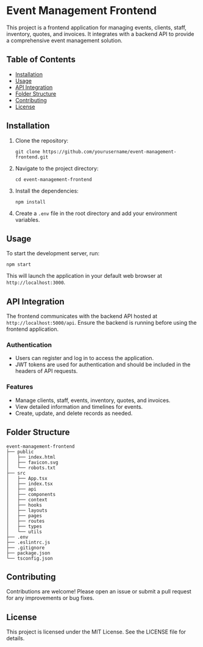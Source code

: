 # Event Management Frontend

This project is a frontend application for managing events, clients, staff, inventory, quotes, and invoices. It integrates with a backend API to provide a comprehensive event management solution.

## Table of Contents

- [Installation](#installation)
- [Usage](#usage)
- [API Integration](#api-integration)
- [Folder Structure](#folder-structure)
- [Contributing](#contributing)
- [License](#license)

## Installation

1. Clone the repository:
   ```
   git clone https://github.com/yourusername/event-management-frontend.git
   ```

2. Navigate to the project directory:
   ```
   cd event-management-frontend
   ```

3. Install the dependencies:
   ```
   npm install
   ```

4. Create a `.env` file in the root directory and add your environment variables.

## Usage

To start the development server, run:
```
npm start
```
This will launch the application in your default web browser at `http://localhost:3000`.

## API Integration

The frontend communicates with the backend API hosted at `http://localhost:5000/api`. Ensure the backend is running before using the frontend application.

### Authentication

- Users can register and log in to access the application.
- JWT tokens are used for authentication and should be included in the headers of API requests.

### Features

- Manage clients, staff, events, inventory, quotes, and invoices.
- View detailed information and timelines for events.
- Create, update, and delete records as needed.

## Folder Structure

```
event-management-frontend
├── public
│   ├── index.html
│   ├── favicon.svg
│   └── robots.txt
├── src
│   ├── App.tsx
│   ├── index.tsx
│   ├── api
│   ├── components
│   ├── context
│   ├── hooks
│   ├── layouts
│   ├── pages
│   ├── routes
│   ├── types
│   └── utils
├── .env
├── .eslintrc.js
├── .gitignore
├── package.json
└── tsconfig.json
```

## Contributing

Contributions are welcome! Please open an issue or submit a pull request for any improvements or bug fixes.

## License

This project is licensed under the MIT License. See the LICENSE file for details.